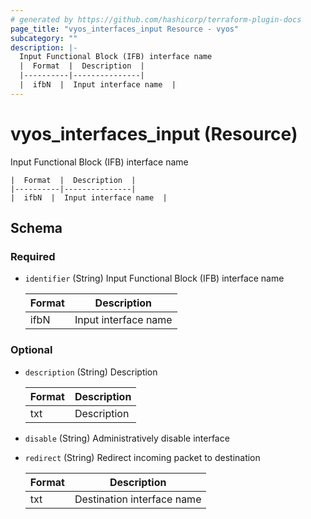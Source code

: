 ```yaml
---
# generated by https://github.com/hashicorp/terraform-plugin-docs
page_title: "vyos_interfaces_input Resource - vyos"
subcategory: ""
description: |-
  Input Functional Block (IFB) interface name
  |  Format  |  Description  |
  |----------|---------------|
  |  ifbN  |  Input interface name  |
---
```


# vyos_interfaces_input (Resource)

Input Functional Block (IFB) interface name

    |  Format  |  Description  |
    |----------|---------------|
    |  ifbN  |  Input interface name  |



<!-- schema generated by tfplugindocs -->
## Schema

### Required

- `identifier` (String) Input Functional Block (IFB) interface name

    |  Format  |  Description  |
    |----------|---------------|
    |  ifbN  |  Input interface name  |

### Optional

- `description` (String) Description

    |  Format  |  Description  |
    |----------|---------------|
    |  txt  |  Description  |
- `disable` (String) Administratively disable interface
- `redirect` (String) Redirect incoming packet to destination

    |  Format  |  Description  |
    |----------|---------------|
    |  txt  |  Destination interface name  |
